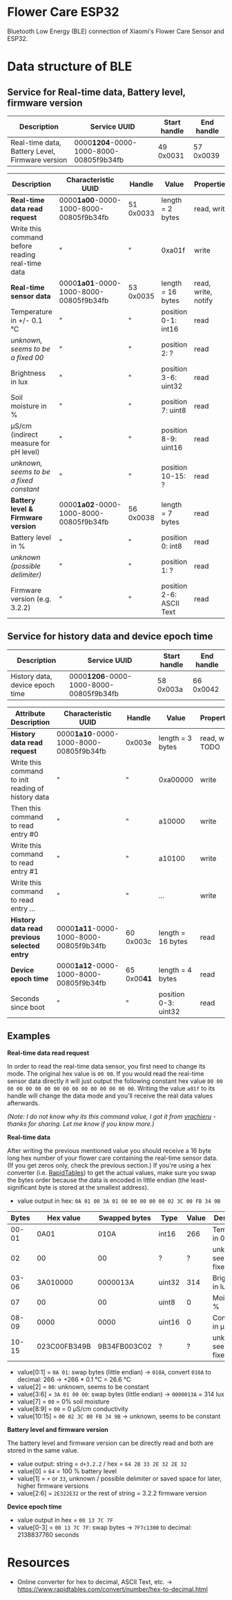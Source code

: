 # Flower Care ESP32

Bluetooth Low Energy (BLE) connection of Xiaomi's Flower Care Sensor and ESP32.

# Data structure of BLE

## Service for Real-time data, Battery level, firmware version

Description | Service UUID | Start  handle | End handle |
| ------ | ------ | ------ | ------ |
Real-time data, Battery Level, Firmware version | 0000**1204**-0000-1000-8000-00805f9b34fb | 49 0x0031 | 57 0x0039 |

Description | Characteristic UUID| Handle | Value | Properties |
| ------ | ------ | ------ | ------ | ------ |
**Real-time data read request** | 0000**1a00**-0000-1000-8000-00805f9b34fb| 51 0x0033 | length = 2 bytes | read, write |
Write this command before reading real-time data | " | " | 0xa01f | write |
**Real-time sensor data** | 0000**1a01**-0000-1000-8000-00805f9b34fb| 53 0x0035 | length = 16 bytes | read, write, notify |
Temperature in +/- 0.1 °C| " | " | position 0-1: int16 | read |
*unknown, seems to be a fixed 00* | " | " | position 2: ? | read |
Brightness in lux | " | " | position 3-6: uint32 | read |
Soil moisture in % | " | " | position 7: uint8 | read |
µS/cm (indirect measure for pH level) | " | " | position 8-9: uint16 | read |
*unknown, seems to be a fixed constant*  | " | " | position 10-15: ? | read | 
**Battery level & Firmware version** | 0000**1a02**-0000-1000-8000-00805f9b34fb| 56 0x0038 | length = 7 bytes | read |
Battery level in % | " | " | position 0: int8 | read |
*unknown (possible delimiter)* | " | " | position 1: ? | read |
Firmware version (e.g. 3.2.2) | " | " | position 2-6: ASCII Text | read |

## Service for history data and device epoch time

Description | Service UUID | Start  handle | End handle |
| ------ | ------ | ------ | ------ |
History data, device epoch time | 0000**1206**-0000-1000-8000-00805f9b34fb | 58 0x003a | 66 0x0042 |

Attribute Description | Characteristic UUID| Handle | Value | Properties |
| ------ | ------ | ------ | ------ | ------ |
**History data read request** | 0000**1a10**-0000-1000-8000-00805f9b34fb| 0x003e | length = 3 bytes | read, write TODO |
Write this command to init reading of history data | " | " | 0xa00000 | write |
Then this command to read entry #0 | " | " | a10000 | write |
Write this command to read entry #1 | " | " | a10100 | write |
Write this command to read entry ... | " | " | ... | write |
**History data read previous selected entry** | 0000**1a11**-0000-1000-8000-00805f9b34fb| 60 0x003c | length = 16 bytes | read |
**Device epoch time** | 0000**1a12**-0000-1000-8000-00805f9b34fb| 65 0x00**41** | length = 4 bytes | read |
Seconds since boot | " | " | position 0-3: uint32 | read |




## Examples

**Real-time data read request**

In order to read the real-time data sensor, you first need to change its mode.
The original hex value is `00 00`. If you would read the real-time sensor data directly it will just output the following constant hex value `00 00 00 00 00 00 00 00 00 00 00 00 00 00 00 00`. 
Writing the value `a01f` to its handle will change the data mode and you'll receive the real data values afterwards. 

*(Note: I do not know why its this command value, I got it from [vrachieru](https://github.com/vrachieru/xiaomi-flower-care-api) - thanks for sharing. Let me know if you know more.)*

**Real-time data**

After writing the previous mentioned value you should receive a 16 byte long hex number of your flower care containing the real-time sensor data. (If you get zeros only, check the previous section.) 
If you're using a hex converter (i.e. [RapidTables](https://www.rapidtables.com/convert/number/hex-to-decimal.html)) to get the actual values, make sure you swap the bytes order because the data is encoded in little endian (the least-significant byte is stored at the smallest address).

* value output in hex: `0A 01 00 3A 01 00 00 00 00 00 02 3C 00 FB 34 9B` 

| Bytes     | Hex value     | Swapped bytes |   Type      | Value   | Description                       |
| ------    | ------        | ------        | ------    | ------    | ------                            |
| 00-01     | 0A01          | 010A          | int16     | 266       | Temperature in 0.1 °C             |
| 02        | 00            | 00            | ?         | ?         | unknown, seems to be fixed value  |
| 03-06     | 3A010000      | 0000013A      | uint32    | 314       | Brightness in lux                 |
| 07        | 00            | 00            | uint8     | 0         | Moisture in %                     |
| 08-09     | 0000          | 0000          | uint16    | 0         | Conductivity in µS/cm             |
| 10-15     | 023C00FB349B  | 9B34FB003C02  | ?         | ?         | unknown, seems to be fixed value  |

* value[0:1] = `0A 01`: swap bytes (little endian) -> `010A`, convert `010A` to decimal: 266 -> +266 * 0.1 °C = 26.6 °C
* value[2] = `00`: unknown, seems to be constant
* value[3:6] = `3A 01 00 00`: swap bytes (little endian) -> `0000013A` = 314 lux
* value[7] = `00` = 0% soil moisture
* value[8:9] = `00` = 0 µS/cm conductivity
* value[10:15] = `00 02 3C 00 FB 34 9B` -> unknown, seems to be constant

**Battery level and firmware version**

The battery level and firmware version can be directly read and both are stored in the same value.

* value output: string = `d+3.2.2` / hex = `64 2B 33 2E 32 2E 32` 
* value[0] = `64` = 100 % battery level
* value[1] = `+` or `33`, unknown / possible delimiter or saved space for later, higher firmware versions
* value[2:6] = `2E322E32`  or the rest of string = 3.2.2 firmware version

**Device epoch time**

* value output in hex = `00 13 7C 7F`
* value[0-3] = `00 13 7C 7F`: swap bytes -> `7F7c1300` to decimal: 2138837760 seconds
 
# Resources

* Online converter for hex to decimal, ASCII Text, etc. -> https://www.rapidtables.com/convert/number/hex-to-decimal.html

